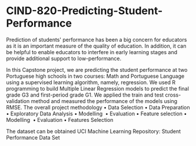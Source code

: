 # CIND-820-Predicting-Student-Performance
Prediction of students' performance has been a big concern for educators as it is an important measure of ‎the quality of education. In addition, it can be helpful to enable educators to interfere in early learning ‎stages and provide additional support to low-performance.‎

In this Capstone project,  we are predicting the student performance at two Portuguese high ‎schools in two courses: Math and Portuguese Language using a supervised learning ‎algorithm, namely, regression. We used R programming to build  Multiple Linear Regression ‎models to predict the final grade G3 and first-period grade G1.  We applied the train and ‎test cross-validation method and measured the performance of the models using RMSE.‎
The overall project methodology
•	Data Selection
•	Data Preparation ‎
•	Exploratory Data Analysis
•	Modelling ‎
•	Evaluation
•	Feature selection
•	Modelling ‎
•	Evaluation
•	Features Selection

The dataset can be obtained UCI Machine Learning Repository: Student Performance Data Set
